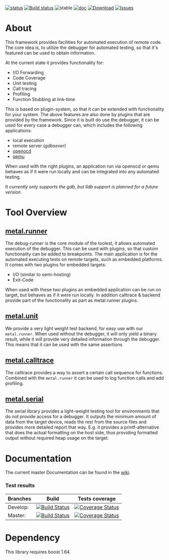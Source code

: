 [![status](https://travis-ci.org/klemens-morgenstern/metal.test.svg?branch=master)](https://travis-ci.org/klemens-morgenstern/metal.test) [![Build status](https://ci.appveyor.com/api/projects/status/abix4vrfnde2xmnm?svg=true)](https://ci.appveyor.com/project/klemens-morgenstern/metal-test) ![stable](https://img.shields.io/badge/stability-stable_beta-green.svg) [![doc](https://img.shields.io/badge/documentation-latest-brightgreen.svg)](https://klemens-morgenstern.github.io/metal-test) [![Download](https://api.bintray.com/packages/klemens-morgenstern/metal.test/metal.test/images/download.svg)](https://bintray.com/klemens-morgenstern/metal.test/metal.test) [![Issues](https://img.shields.io/github/issues/klemens-morgenstern/metal.test.svg)](https://github.com/klemens-morgenstern/metal.test/issues)

# About

This framework provides facilities for automated execution of remote code. The core idea is, to utilize the debugger for automated testing, so that it's featured can be used to obtain information.

At the current state it provides functionality for:
 
 * I/O Forwarding
 * Code Coverage
 * Unit testing
 * Call tracing
 * Profiling
 * Function Stubbing at link-time

This is based on plugin-system, so that it can be extended with functionality for your system. The above features are also done by plugins that are provided by the framework.
Since it is built do use the debugger, it can be used for every case a debugger can, which includes the following applications:

 * local execution
 * remote server (*gdbsever*)
 * [openocd](http://openocd.org/)
 * [qemu](http://www.qemu.org/)

When used with the right plugins, an application run via openocd or qemu behaves as if it were run locally and can be integrated into any automated testing.

*It currently only supports the gdb, but lldb support is planned for a future version.*

# Tool Overview

## [metal.runner](https://github.com/klemens-morgenstern/metal.test/wiki/runner.introduction)

The debug-runner is the core module of the toolest, it allows automated execution of the debugger. This can be used with plugins, so that custom functionality can be added to breakpoints. The main application is for the automated executing tests on remote targets, such as embedded platforms.
It comes with two plugins for embedded targets:

 - I/O (similar to semi-hosting)
 - Exit-Code 
 
When used with these two plugins an embedded application can be run on target, but behaves as if it were run locally. In addition calltrace & backend provide part of the functionality as part as metal.runner plugins.

## [metal.unit](https://github.com/klemens-morgenstern/metal.test/wiki/backend.introduction)

We provide a very light weight test backend, for easy use with our `metal.runner`. When used without the debugger, it will only yield a binary result, while it will provide very detailed information through the debugger.
This means that it can be used with the same assertions 

## [metal.calltrace](https://github.com/klemens-morgenstern/metal.test/wiki/calltrace.introduction)

The calltrace provides a way to assert a certain call sequence for functions. Combined with the `metal.runner` it can be used to log function calls and add profiling.


## [metal.serial](https://github.com/klemens-morgenstern/metal.test/wiki/serial.introduction)

The serial library provides a light-weight testing tool for environments that do not provide access for a debugger.
It outputs the minimum amount of data from the target device, reads the rest from the source files and provides more detailed report that way.
E.g. it provides a printf-alternative that does the actual formatting on the host side, thus providing formatted output without required heap usage on the target.


# Documentation

The current master Documentation can be found in the [wiki](https://github.com/klemens-morgenstern/metal.test/wiki).

### Test results

Branches        | Build         | Tests coverage | 
----------------|-------------- | -------------- |
Develop:        | [![Build Status](https://travis-ci.org/klemens-morgenstern/metal.test.svg?branch=develop)](https://travis-ci.org/klemens-morgenstern/metal.test) | [![Coverage Status](https://coveralls.io/repos/github/klemens-morgenstern/metal.test/badge.svg?branch=develop)](https://coveralls.io/github/klemens-morgenstern/metal.test?branch=develop) |
Master:         | [![Build Status](https://travis-ci.org/klemens-morgenstern/metal.test.svg?branch=master)](https://travis-ci.org/klemens-morgenstern/metal.test)  | [![Coverage Status](https://coveralls.io/repos/github/klemens-morgenstern/metal.test/badge.svg?branch=master)](https://coveralls.io/github/klemens-morgenstern/metal.test?branch=master)   |

# Dependency

This library requires boost 1.64.

